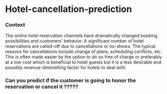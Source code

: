 # Hotel-cancellation-prediction 

### Context  
 
The online hotel reservation channels have dramatically changed booking possibilities and customers’ behavior. A significant number of hotel reservations are called-off due to cancellations or no-shows. The typical reasons for cancellations include change of plans, scheduling conflicts, etc. This is often made easier by the option to do so free of charge or preferably at a low cost which is beneficial to hotel guests but it is a less desirable and possibly revenue-diminishing factor for hotels to deal with. 
   
### Can you predict if the customer is going to honor the reservation or cancel it ?????
  
       
        
  
  
  
 
